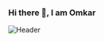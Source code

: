 ### Hi there 👋, I am Omkar

![Header](https://pbs.twimg.com/profile_banners/741879044816306176/1596628675/1500x500)
